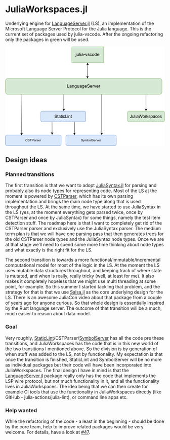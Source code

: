 # JuliaWorkspaces.jl

Underlying engine for [LanguageServer.jl](https://github.com/julia-vscode/LanguageServer.jl) (LS), an implementation of the Microsoft Language Server Protocol for the Julia language. 
This is the current set of packages used by julia-vscode. After the ongoing refactoring only the packages in green will be used.

![julia-vscode](julia-vscode.png)

## Design ideas

### Planned transitions
The first transition is that we want to adopt [JuliaSyntax.jl](https://github.com/JuliaLang/JuliaSyntax.jl) for parsing and probably also its node types for representing code. Most of the LS at the moment is powered by [CSTParser](https://github.com/julia-vscode/CSTParser.jl), which has its own parsing implementation and brings the main node type along that is used throughout the LS. At the same time, we have started to use JuliaSyntax in the LS (yes, at the moment everything gets parsed twice, once by CSTParser and once by JuliaSyntax) for some things, namely the test item detection stuff. The roadmap here is that I want to completely get rid of the CSTParser parser and exclusively use the JuliaSyntax parser. The medium term plan is that we will have one parsing pass that then generates trees for the old CSTParser node types and the JuliaSyntax node types. Once we are at that stage we’ll need to spend some more time thinking about node types and what exactly is the right fit for the LS.

The second transition is towards a more functional/immutable/incremental computational model for most of the logic in the LS. At the moment the LS uses mutable data structures throughout, and keeping track of where state is mutated, and when is really, really tricky (well, at least for me). It also makes it completely hopeless that we might use multi threading at some point, for example. So this summer I started tackling that problem, and the strategy for that is that we use [Salsa.jl](https://github.com/julia-vscode/Salsa.jl) as the core underlying design for the LS. There is an awesome JuliaCon video about that package from a couple of years ago for anyone curious. So that whole design is essentially inspired by the Rust language server. The outcome of that transition will be a much, much easier to reason about data model.

### Goal
Very roughly, [StaticLint](https://github.com/julia-vscode/StaticLint.jl)/CSTParser/[SymbolServer](https://github.com/julia-vscode/SymbolServer.jl) has all the code pre these transitions, and JuliaWorkspaces has the code that is in this new world of the two transitions I mentioned above. So the division is by generation of when stuff was added to the LS, not by functionality. My expectation is that once the transition is finished, StaticLint and SymbolServer will be no more as individual packages but their code will have been incorporated into JuliaWorkspaces. The final design I have in mind is that the [LanguageServer.jl](https://github.com/julia-vscode/LanguageServer.jl) package really only has the code that implements the LSP wire protocol, but not much functionality in it, and all the functionality lives in JuliaWorkspaces. The idea being that we can then create for example CI tools that use the functionality in JuliaWorkspaces directly (like GitHub - julia-actions/julia-lint), or command line apps etc.

### Help wanted
While the refactoring of the code - a least in the beginning - should be done by the core team, help to improve 
related packages would be very welcome. For details, have a look at [#47](https://github.com/julia-vscode/JuliaWorkspaces.jl/issues/47).